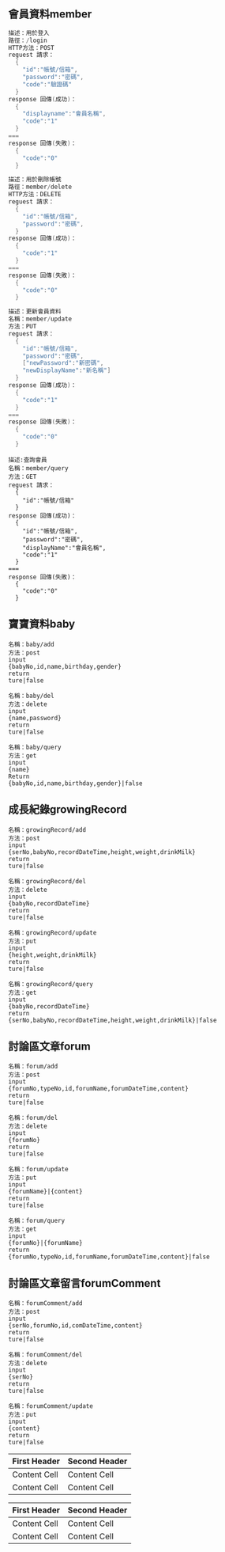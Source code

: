 ## 會員資料member
~~~java
描述：用於登入
路徑：/login
HTTP方法：POST
reguest 請求：
  {
    "id":"帳號/信箱",
    "password":"密碼",
    "code":"驗證碼"
  }
response 回傳(成功)：
  {
    "displayname":"會員名稱",
    "code":"1"
  }
===
response 回傳(失敗)：
  {
    "code":"0"
  }
~~~

~~~java
描述：用於刪除帳號
路徑：member/delete
HTTP方法：DELETE
reguest 請求：
  {
    "id":"帳號/信箱",
    "password":"密碼",
  }
response 回傳(成功)：
  {
    "code":"1"
  }
===
response 回傳(失敗)：
  {
    "code":"0"
  }
~~~

~~~java
描述：更新會員資料
名稱：member/update
方法：PUT
reguest 請求：
  {
    "id":"帳號/信箱",
    "password":"密碼",
    ["newPassword":"新密碼",
    "newDisplayName":"新名稱"]
  }
response 回傳(成功)：
  {
    "code":"1"
  }
===
response 回傳(失敗)：
  {
    "code":"0"
  }
~~~

~~~
描述:查詢會員
名稱：member/query
方法：GET
reguest 請求：
  {
    "id":"帳號/信箱"
  }
response 回傳(成功)：
  {
    "id":"帳號/信箱",
    "password":"密碼",
    "displayName":"會員名稱",
    "code":"1"
  }
===
response 回傳(失敗)：
  {
    "code":"0"
  }
~~~

## 寶寶資料baby
~~~
名稱：baby/add
方法：post
input
{babyNo,id,name,birthday,gender}
return
ture|false
~~~

~~~
名稱：baby/del
方法：delete
input
{name,password}
return
ture|false
~~~

~~~
名稱：baby/query
方法：get
input
{name}
Return
{babyNo,id,name,birthday,gender}|false
~~~


## 成長紀錄growingRecord
~~~
名稱：growingRecord/add
方法：post
input
{serNo,babyNo,recordDateTime,height,weight,drinkMilk}
return
ture|false
~~~

~~~
名稱：growingRecord/del
方法：delete
input
{babyNo,recordDateTime}
return
ture|false
~~~

~~~
名稱：growingRecord/update
方法：put
input
{height,weight,drinkMilk}
return
ture|false
~~~

~~~
名稱：growingRecord/query
方法：get
input
{babyNo,recordDateTime}
return
{serNo,babyNo,recordDateTime,height,weight,drinkMilk}|false
~~~


## 討論區文章forum
~~~
名稱：forum/add
方法：post
input
{forumNo,typeNo,id,forumName,forumDateTime,content}
return
ture|false
~~~

~~~
名稱：forum/del
方法：delete
input
{forumNo}
return
ture|false
~~~

~~~
名稱：forum/update
方法：put
input
{forumName}|{content}
return
ture|false
~~~

~~~
名稱：forum/query
方法：get
input
{forumNo}|{forumName}
return
{forumNo,typeNo,id,forumName,forumDateTime,content}|false
~~~


## 討論區文章留言forumComment
~~~
名稱：forumComment/add
方法：post
input
{serNo,forumNo,id,comDateTime,content}
return
ture|false
~~~

~~~
名稱：forumComment/del
方法：delete
input
{serNo}
return
ture|false
~~~

~~~
名稱：forumComment/update
方法：put
input
{content}
return
ture|false
~~~

First Header  | Second Header
------------- | -------------
Content Cell  | Content Cell
Content Cell  | Content Cell

| First Header  | Second Header |
| ------------- | ------------- |
| Content Cell  | Content Cell  |
| Content Cell  | Content Cell  |
